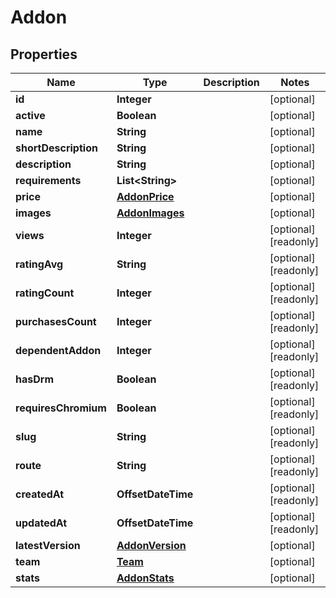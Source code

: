 

# Addon


## Properties

Name | Type | Description | Notes
------------ | ------------- | ------------- | -------------
**id** | **Integer** |  |  [optional]
**active** | **Boolean** |  |  [optional]
**name** | **String** |  |  [optional]
**shortDescription** | **String** |  |  [optional]
**description** | **String** |  |  [optional]
**requirements** | **List&lt;String&gt;** |  |  [optional]
**price** | [**AddonPrice**](AddonPrice.md) |  |  [optional]
**images** | [**AddonImages**](AddonImages.md) |  |  [optional]
**views** | **Integer** |  |  [optional] [readonly]
**ratingAvg** | **String** |  |  [optional] [readonly]
**ratingCount** | **Integer** |  |  [optional] [readonly]
**purchasesCount** | **Integer** |  |  [optional] [readonly]
**dependentAddon** | **Integer** |  |  [optional] [readonly]
**hasDrm** | **Boolean** |  |  [optional] [readonly]
**requiresChromium** | **Boolean** |  |  [optional] [readonly]
**slug** | **String** |  |  [optional] [readonly]
**route** | **String** |  |  [optional] [readonly]
**createdAt** | **OffsetDateTime** |  |  [optional] [readonly]
**updatedAt** | **OffsetDateTime** |  |  [optional] [readonly]
**latestVersion** | [**AddonVersion**](AddonVersion.md) |  |  [optional]
**team** | [**Team**](Team.md) |  |  [optional]
**stats** | [**AddonStats**](AddonStats.md) |  |  [optional]




